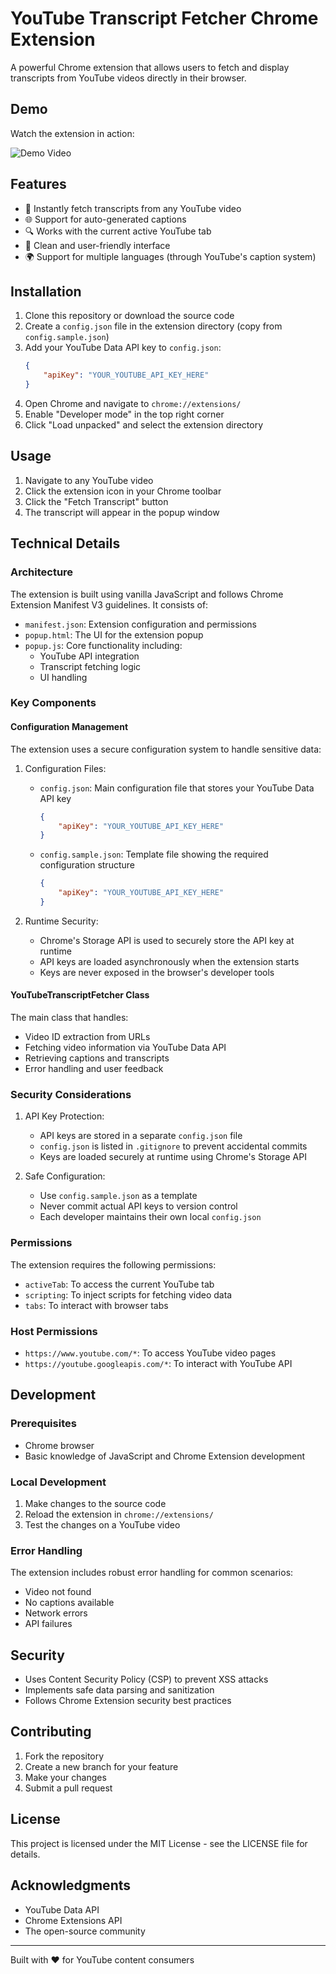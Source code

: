 # YouTube Transcript Fetcher Chrome Extension

A powerful Chrome extension that allows users to fetch and display transcripts from YouTube videos directly in their browser.

## Demo

Watch the extension in action:

![Demo Video](https://github.com/user-attachments/assets/a4ea561b-babc-4e6f-a35c-623ec7262e4f)

## Features

- 🎯 Instantly fetch transcripts from any YouTube video
- 🌐 Support for auto-generated captions
- 🔍 Works with the current active YouTube tab
- 📝 Clean and user-friendly interface
- 🌍 Support for multiple languages (through YouTube's caption system)

## Installation

1. Clone this repository or download the source code
2. Create a `config.json` file in the extension directory (copy from `config.sample.json`)
3. Add your YouTube Data API key to `config.json`:
   ```json
   {
       "apiKey": "YOUR_YOUTUBE_API_KEY_HERE"
   }
   ```
4. Open Chrome and navigate to `chrome://extensions/`
5. Enable "Developer mode" in the top right corner
6. Click "Load unpacked" and select the extension directory

## Usage

1. Navigate to any YouTube video
2. Click the extension icon in your Chrome toolbar
3. Click the "Fetch Transcript" button
4. The transcript will appear in the popup window

## Technical Details

### Architecture

The extension is built using vanilla JavaScript and follows Chrome Extension Manifest V3 guidelines. It consists of:

- `manifest.json`: Extension configuration and permissions
- `popup.html`: The UI for the extension popup
- `popup.js`: Core functionality including:
  - YouTube API integration
  - Transcript fetching logic
  - UI handling

### Key Components

#### Configuration Management

The extension uses a secure configuration system to handle sensitive data:

1. Configuration Files:
   - `config.json`: Main configuration file that stores your YouTube Data API key
     ```json
     {
         "apiKey": "YOUR_YOUTUBE_API_KEY_HERE"
     }
     ```
   - `config.sample.json`: Template file showing the required configuration structure
     ```json
     {
         "apiKey": "YOUR_YOUTUBE_API_KEY_HERE"
     }
     ```

2. Runtime Security:
   - Chrome's Storage API is used to securely store the API key at runtime
   - API keys are loaded asynchronously when the extension starts
   - Keys are never exposed in the browser's developer tools

#### YouTubeTranscriptFetcher Class

The main class that handles:
- Video ID extraction from URLs
- Fetching video information via YouTube Data API
- Retrieving captions and transcripts
- Error handling and user feedback

### Security Considerations

1. API Key Protection:
   - API keys are stored in a separate `config.json` file
   - `config.json` is listed in `.gitignore` to prevent accidental commits
   - Keys are loaded securely at runtime using Chrome's Storage API

2. Safe Configuration:
   - Use `config.sample.json` as a template
   - Never commit actual API keys to version control
   - Each developer maintains their own local `config.json`

### Permissions

The extension requires the following permissions:
- `activeTab`: To access the current YouTube tab
- `scripting`: To inject scripts for fetching video data
- `tabs`: To interact with browser tabs

### Host Permissions

- `https://www.youtube.com/*`: To access YouTube video pages
- `https://youtube.googleapis.com/*`: To interact with YouTube API

## Development

### Prerequisites

- Chrome browser
- Basic knowledge of JavaScript and Chrome Extension development

### Local Development

1. Make changes to the source code
2. Reload the extension in `chrome://extensions/`
3. Test the changes on a YouTube video

### Error Handling

The extension includes robust error handling for common scenarios:
- Video not found
- No captions available
- Network errors
- API failures

## Security

- Uses Content Security Policy (CSP) to prevent XSS attacks
- Implements safe data parsing and sanitization
- Follows Chrome Extension security best practices

## Contributing

1. Fork the repository
2. Create a new branch for your feature
3. Make your changes
4. Submit a pull request

## License

This project is licensed under the MIT License - see the LICENSE file for details.

## Acknowledgments

- YouTube Data API
- Chrome Extensions API
- The open-source community

---

Built with ❤️ for YouTube content consumers